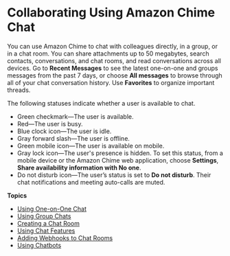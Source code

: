 # Collaborating Using Amazon Chime Chat<a name="chime-using-chat"></a>

You can use Amazon Chime to chat with colleagues directly, in a group, or in a chat room\. You can share attachments up to 50 megabytes, search contacts, conversations, and chat rooms, and read conversations across all devices\. Go to **Recent Messages** to see the latest one\-on\-one and groups messages from the past 7 days, or choose **All messages** to browse through all of your chat conversation history\. Use **Favorites** to organize important threads\.

The following statuses indicate whether a user is available to chat\.
+ Green checkmark—The user is available\.
+ Red—The user is busy\.
+ Blue clock icon—The user is idle\.
+ Gray forward slash—The user is offline\.
+ Green mobile icon—The user is available on mobile\.
+ Gray lock icon—The user's presence is hidden\. To set this status, from a mobile device or the Amazon Chime web application, choose **Settings**, **Share availability information with No one**\.
+ Do not disturb icon—The user’s status is set to **Do not disturb**\. Their chat notifications and meeting auto\-calls are muted\.

**Topics**
+ [Using One\-on\-One Chat](direct-chat.md)
+ [Using Group Chats](group-chat.md)
+ [Creating a Chat Room](chime-chat-room.md)
+ [Using Chat Features](chat-features.md)
+ [Adding Webhooks to Chat Rooms](webhooks.md)
+ [Using Chatbots](chat-bots.md)